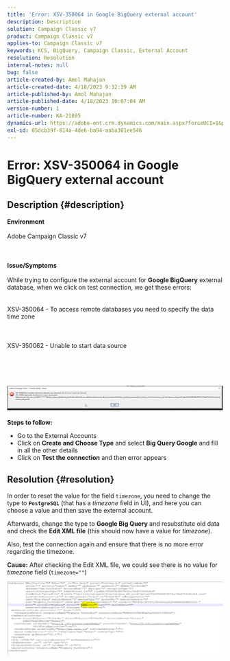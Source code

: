 ```yaml
---
title: 'Error: XSV-350064 in Google BigQuery external account'
description: Description
solution: Campaign Classic v7
product: Campaign Classic v7
applies-to: Campaign Classic v7
keywords: KCS, BigQuery, Campaign Classic, External Account
resolution: Resolution
internal-notes: null
bug: false
article-created-by: Amol Mahajan
article-created-date: 4/18/2023 9:32:39 AM
article-published-by: Amol Mahajan
article-published-date: 4/18/2023 10:07:04 AM
version-number: 1
article-number: KA-21895
dynamics-url: https://adobe-ent.crm.dynamics.com/main.aspx?forceUCI=1&pagetype=entityrecord&etn=knowledgearticle&id=6afca3f3-cbdd-ed11-a7c7-6045bd006c82
exl-id: 05dcb39f-814a-4de6-ba94-aaba301ee546
---
```

# Error: XSV-350064 in Google BigQuery external account

## Description {#description}

<b>Environment</b><br><br>Adobe Campaign Classic v7<br><br> <br><br><b>Issue/Symptoms</b><br><br>While trying to configure the external account for <b>Google BigQuery</b> external database, when we click on test connection, we get these errors:
<br> <br><br>XSV-350064 - To access remote databases you need to specify the data time zone<br><br> <br><br>XSV-350062 - Unable to start data source<br><br> <br><br> <br><br>![](assets/___fa26d4aa-d0dd-ed11-a7c7-6045bd006c82___.png)<br><br>
<b>Steps to follow:</b>

- Go to the External Accounts
- Click on <b>Create and Choose Type</b> and select <b>Big Query Google</b> and fill in all the other details
- Click on <b>Test the connection</b> and then error appears



## Resolution {#resolution}


In order to reset the value for the field `timezone`, you need to change the type to <b>`PostgreSQL`</b> (that has a *timezone* field in UI), and here you can choose a value and then save the external account.

Afterwards, change the type to <b>Google Big Query</b> and resubstitute old data and check the <b>Edit XML file</b> (this should now have a value for *timezone*).

Also, test the connection again and ensure that there is no more error regarding the timezone.


<b>Cause:</b>
After checking the Edit XML file, we could see there is no value for *timezone* field (`timezone=""`)



![](assets/c4243b67-d0dd-ed11-a7c7-6045bd006c82.png)
